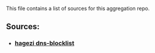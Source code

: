 This file contains a list of sources for this aggregation repo.

## Sources:
- ### [hagezi dns-blocklist](https://github.com/hagezi/dns-blocklists/tree/main)
